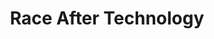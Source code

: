 ---
layout: module
num: 6
title: Race After Technology
type: lecture
draft: 0
group: 3
show_schedule: 1
due_date: 2024-04-16
slides:
  - url: https://docs.google.com/presentation/d/1cSDSo10s8alpRAxRlApX5qIQEaG64EeawC-BD6Jcum8/edit?usp=sharing
    title: Race After Technology
readings:
  - title: "Race After Technology"
    url: https://canvas.northwestern.edu/files/18867989/
    author: Benjamin, R.
    date: 2019
    source: Polity
  - title: Algorithms of Oppression
    url: https://canvas.northwestern.edu/files/18867989/
    author: Noble, S.
    date: 2018
    source: NYU Press
    optional: 1
  - title: Black Feminist Musings on Algorithmic Oppression
    url: https://arxiv.org/ftp/arxiv/papers/2101/2101.09869.pdf
    date: 2021
    author: Hampton, L. M.
    source: Proceedings of the 2021 ACM Conference on Fairness, Accountability, and Transparency
    optional: 1
  - title: The Idea of America
    url: https://pulitzercenter.org/sites/default/files/the_idea_of_america_full_essay.pdf
    author: Hannah-Jones, N.
    date: 2019
    source: The New York Times
    optional: 1
---